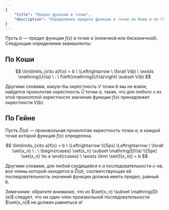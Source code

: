 ```yaml
---
{
    "title": "Предел функции в точке",
    "description": "Определения предела функции в точке по Коши и по Гейне. Доказательство эквивалентности этих определений."
}
---
```


Пусть $b$ — предел функции $f(x)$ в точке $a$ (конечной или бесконечной). Следующие определения эквиваленты:

## По Коши

$$ \lim\limits_{x\to a}f(x) = b \ \Leftrightarrow \ \forall V(b) \ \exists \mathring{U}(a) \ : \ f\left(\mathring{U}(a)\right) \subset V(b) $$

Другими словами, какую-бы окрестность $V$ точки $b$ мы не взяли, найдется проколотая окрестность $\mathring{U}$ точки $a$, такая, что для любого $x$ из этой проколотой окрестности значение функции $f(x)$ принадлежит окрестности $V(b)$.

## По Гейне

Пусть $\mathring{D}(a)$ — произвольная проколотая окрестность точки $a$, в каждой точке которой функция $f(x)$ определена.

$$ \lim\limits_{x\to a}f(x) = b \ \Leftrightarrow \\[5px] \Leftrightarrow \ \forall \set{x_n} \ : \ \begin{rcases} \set{x_n} \subset \mathring{D}(a) \\[5px] \set{x_n} \to a \end{rcases} \ \exists \limn \set{f(x_n)} = b $$

Другими словами, для любой сходящейся к $a$ последовательности $x$-ов, все члены которой находятся в $\mathring{D}(a)$, соответствующая ей последовательность значений функции должна иметь предел, равный $b$.

*Замечание:* обратите внимание, что из $\set{x_n} \subset \mathring{D}(a)$ следует, что ни один член произвольной последовательности $\set{x_n}$ не должен равняться $a$!